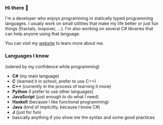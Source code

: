 ### Hi there 👋
I'm a developer who enjoys programming in statically typed programming languages. I usualy work on small utilities that make my life better
or just fun things (fractals, loopover, ...). I'm also working on several C# libraries that can help anyone using that language.

You can visit my [website](https://bonnyad9.github.io) to learn more about me.

### Languages I know
(odered by my confidence while programming)
- **C#** (my main language)
- **C** (learned it in school, prefer to use C++)
- **C++** (currently in the process of learning it more)
- **Python** (I prefer to use other languages)
- **JavaScript** (just enough to do what I need)
- **Haskell** (because I like functional programming)
- **Java** (kind of implicitly, because I know C#)
- **J** (just for fun)
- basically anything if you show me the syntax and some good practices
